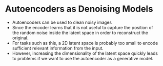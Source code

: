 # Autoencoders as Denoising Models

* Autoencoders can be used to clean noisy images
* Since the encoder learns that it is not useful to capture the position of the random noise inside the latent space in order to reconstruct the original.&#x20;
* For tasks such as this, a 2D latent space is probably too small to encode sufficient relevant information from the input.&#x20;
* However, increasing the dimensionality of the latent space quickly leads to problems if we want to use the autoencoder as a generative model.
